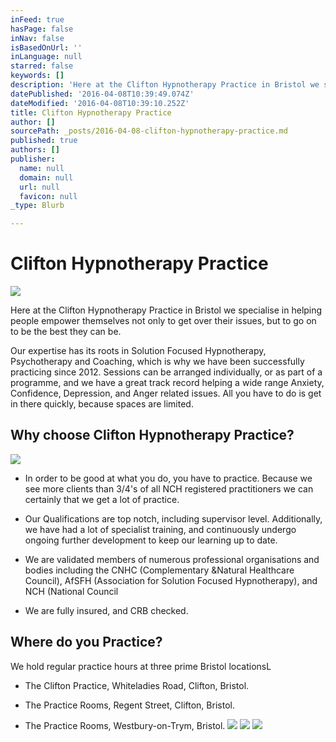 ```yaml
---
inFeed: true
hasPage: false
inNav: false
isBasedOnUrl: ''
inLanguage: null
starred: false
keywords: []
description: 'Here at the Clifton Hypnotherapy Practice in Bristol we specialise in helping people empower themselves not only to get over their issues, but to go on to be the best they can be.'
datePublished: '2016-04-08T10:39:49.074Z'
dateModified: '2016-04-08T10:39:10.252Z'
title: Clifton Hypnotherapy Practice
author: []
sourcePath: _posts/2016-04-08-clifton-hypnotherapy-practice.md
published: true
authors: []
publisher:
  name: null
  domain: null
  url: null
  favicon: null
_type: Blurb

---
```

# Clifton Hypnotherapy Practice
![](https://the-grid-user-content.s3-us-west-2.amazonaws.com/dc9c5912-a463-4ee5-80ce-e0ede0e68a97.jpg)

Here at the Clifton Hypnotherapy Practice in Bristol we specialise in helping people empower themselves not only to get over their issues, but to go on to be the best they can be.

Our expertise has its roots in Solution Focused Hypnotherapy, Psychotherapy and Coaching, which is why we have been successfully practicing since 2012\.  Sessions can be arranged individually, or as part of a programme, and we have a great track record helping a wide range Anxiety, Confidence, Depression, and Anger related issues.  All you have to do is get in there quickly, because spaces are limited.

## Why choose Clifton Hypnotherapy Practice?
![](https://s3-us-west-2.amazonaws.com/the-grid-img/p/9baac4cbfe1386fc0362bdf03288d937329c5d54.jpg)

* In order to be good at what you do, you have to practice.  Because we see more clients than 3/4's of all NCH registered practitioners we can certainly that we get a lot of practice.

* Our Qualifications are top notch, including supervisor level.  Additionally, we have had a lot of specialist training, and continuously undergo ongoing further development to keep our learning up to date.

* We are validated members of numerous professional organisations and bodies including the CNHC (Complementary &Natural Healthcare Council), AfSFH (Association for Solution Focused Hypnotherapy), and NCH (National Council 

* We are fully insured, and CRB checked.

## Where do you Practice?

We hold regular practice hours at three prime Bristol locationsL

* The Clifton Practice, Whiteladies Road, Clifton, Bristol.

* The Practice Rooms, Regent Street, Clifton, Bristol.

* The Practice Rooms, Westbury-on-Trym, Bristol.
![](https://the-grid-user-content.s3-us-west-2.amazonaws.com/f9b42f73-567a-4987-93c5-729298de12b3.jpg)
![](https://the-grid-user-content.s3-us-west-2.amazonaws.com/4b1e7c56-6ee4-420e-9fcd-bd409f2cc312.jpg)
![](https://the-grid-user-content.s3-us-west-2.amazonaws.com/50ed4d46-55c8-4966-a45b-72033f6ce3fb.jpg)
